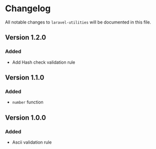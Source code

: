 # Changelog

All notable changes to `laravel-utilities` will be documented in this file.

## Version 1.2.0

### Added
- Add Hash check validation rule

## Version 1.1.0

### Added
- `number` function

## Version 1.0.0

### Added
- Ascii validation rule
